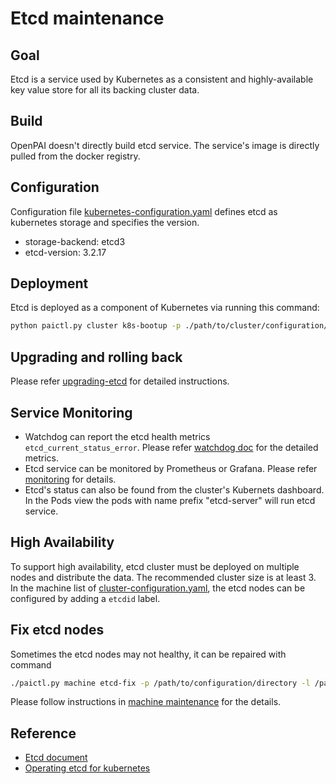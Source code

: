 # Etcd maintenance

## Goal
Etcd is a service used by Kubernetes as a consistent and highly-available key value store for all its backing cluster data.

## Build
OpenPAI doesn't directly build etcd service. The service's image is directly pulled from the docker registry.

## Configuration

Configuration file [kubernetes-configuration.yaml](../../cluster-configuration/kubernetes-configuration.yaml) defines etcd as kubernetes storage and specifies the version.
- storage-backend: etcd3
- etcd-version: 3.2.17

## Deployment

Etcd is deployed as a component of Kubernetes via running this command:
```bash
python paictl.py cluster k8s-bootup -p ./path/to/cluster/configuration/dir
```

## Upgrading and rolling back

Please refer [upgrading-etcd](https://kubernetes.io/docs/tasks/administer-cluster/configure-upgrade-etcd/#upgrading-and-rolling-back-etcd-clusters) for detailed instructions.

## Service Monitoring

- Watchdog can report the etcd health metrics `etcd_current_status_error`. Please refer [watchdog doc](../../prometheus/doc/watchdog-metrics.md) for the detailed metrics.
- Etcd service can be monitored by Prometheus or Grafana. Please refer [monitoring](https://coreos.com/etcd/docs/latest/op-guide/monitoring.html) for details.
- Etcd's status can also be found from the cluster's Kubernets dashboard. In the Pods view the pods with name prefix "etcd-server" will run etcd service.

## High Availability

To support high availability, etcd cluster must be deployed on multiple nodes and distribute the data. The recommended cluster size is at least 3.
In the machine list of [cluster-configuration.yaml](../../cluster-configuration/cluster-configuration.yaml), the etcd nodes can be configured by adding a `etcdid` label.

## Fix etcd nodes

Sometimes the etcd nodes may not healthy, it can be repaired with command
```bash
./paictl.py machine etcd-fix -p /path/to/configuration/directory -l /path/to/your/errornodelist.yaml
```
Please follow instructions in [machine maintenance](./machine-maintenace.md) for the details.

## Reference

- [Etcd document](https://coreos.com/etcd/docs/latest/docs.html#documentation)
- [Operating etcd for kubernetes](https://kubernetes.io/docs/tasks/administer-cluster/configure-upgrade-etcd/)